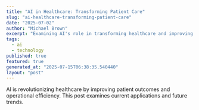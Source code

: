 ```yaml
---
title: "AI in Healthcare: Transforming Patient Care"
slug: "ai-healthcare-transforming-patient-care"
date: "2025-07-02"
author: "Michael Brown"
excerpt: "Examining AI's role in transforming healthcare and improving patient outcomes."
tags:
  - ai
  - technology
published: true
featured: true
generated_at: "2025-07-15T06:38:35.540440"
layout: "post"
---
```


AI is revolutionizing healthcare by improving patient outcomes and operational efficiency. This post examines current applications and future trends.